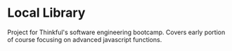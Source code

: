 # Local Library

Project for Thinkful's software engineering bootcamp. Covers early portion of course focusing on advanced javascript functions.
